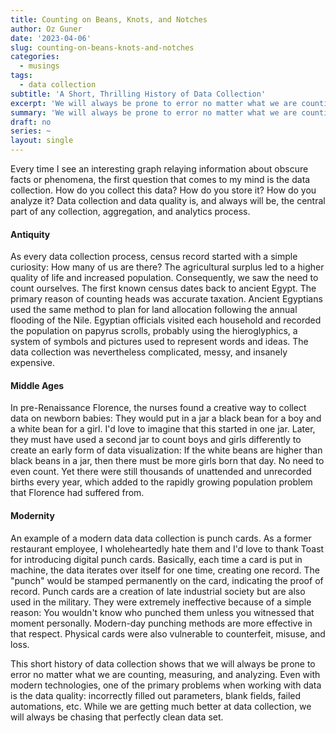 ```yaml
---
title: Counting on Beans, Knots, and Notches
author: Oz Guner
date: '2023-04-06'
slug: counting-on-beans-knots-and-notches
categories:
  - musings
tags: 
  - data collection
subtitle: 'A Short, Thrilling History of Data Collection'
excerpt: 'We will always be prone to error no matter what we are counting, measuring, and analyzing. While we are getting much better at data collection, we will always be chasing that perfectly clean data set.'
summary: 'We will always be prone to error no matter what we are counting, measuring, and analyzing. While we are getting much better at data collection, we will always be chasing that perfectly clean data set.'
draft: no
series: ~
layout: single
---
```


Every time I see an interesting graph relaying information about obscure facts or phenomena, the first question that comes to my mind is the data collection. How do you collect this data? How do you store it? How do you analyze it? Data collection and data quality is, and always will be, the central part of any collection, aggregation, and analytics process. 

#### Antiquity 
As every data collection process, census record started with a simple curiosity: How many of us are there? The agricultural surplus led to a higher quality of life and increased population. Consequently, we saw the need to count ourselves. The first known census dates back to ancient Egypt. The primary reason of counting heads was accurate taxation. Ancient Egyptians used the same method to plan for land allocation following the annual flooding of the Nile. Egyptian officials visited each household and recorded the population on papyrus scrolls, probably using the hieroglyphics, a system of symbols and pictures used to represent words and ideas. The data collection was nevertheless complicated, messy, and insanely expensive.

#### Middle Ages
In pre-Renaissance Florence, the nurses found a creative way to collect data on newborn babies: They would put in a jar a black bean for a boy and a white bean for a girl. I'd love to imagine that this started in one jar. Later, they must have used a second jar to count boys and girls differently to create an early form of data visualization: If the white beans are higher than black beans in a jar, then there must be more girls born that day. No need to even count. Yet there were still thousands of unattended and unrecorded births every year, which added to the rapidly growing population problem that Florence had suffered from. 

#### Modernity
An example of a modern data data collection is punch cards. As a former restaurant employee, I wholeheartedly hate them and I'd love to thank Toast for introducing digital punch cards. Basically, each time a card is put in machine, the data iterates over itself for one time, creating one record. The "punch" would be stamped permanently on the card, indicating the proof of record. Punch cards are a creation of late industrial society but are also used in the military. They were extremely ineffective because of a simple reason: You wouldn't know who punched them unless you witnessed that moment personally. Modern-day punching methods are more effective in that respect. Physical cards were also vulnerable to counterfeit, misuse, and loss. 

This short history of data collection shows that we will always be prone to error no matter what we are counting, measuring, and analyzing. Even with modern technologies, one of the primary problems when working with data is the data quality: incorrectly filled out parameters, blank fields, failed automations, etc. While we are getting much better at data collection, we will always be chasing that perfectly clean data set.





